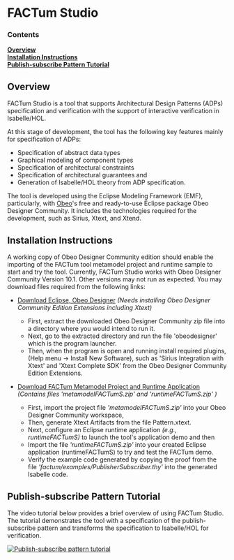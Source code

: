 # FACTum Studio
[//]: # (Architectural Design Constraints Specification and Verification)

### Contents
**[Overview](#overview)**<br>
**[Installation Instructions](#installation-instructions)**<br>
**[Publish-subscribe Pattern Tutorial](#publish-subscribe-pattern-tutorial)**<br>

## Overview 

FACTum Studio is a tool that supports Architectural Design Patterns (ADPs) specification and verification with the support of interactive verification in Isabelle/HOL.

At this stage of development, the tool has the following key features mainly for specification of ADPs:
* Specification of abstract data types
* Graphical modeling of component types
* Specification of architectural constraints 
* Specification of architectural guarantees and
* Generation of Isabelle/HOL theory from ADP specification.

The tool is developed using the Eclipse Modeling Framework (EMF), particularly, with [Obeo](https://www.obeo.fr/en/)'s free and ready-to-use Eclipse package Obeo Designer Community. It includes the technologies required for the development, such as Sirius, Xtext, and Xtend.

## Installation Instructions

A working copy of Obeo Designer Community edition should enable the importing of the FACTum tool metamodel project and runtime sample to start and try the tool. Currently, FACTum Studio works with Obeo Designer Community Version 10.1. Other versions may not run as expected. You may download files required from the following links:

* [Download Eclipse, Obeo Designer](https://www.obeodesigner.com/en/download) *(Needs installing Obeo Designer Community Edition Extensions including Xtext)*

  * First, extract the downloaded Obeo Designer Community zip file into a directory where you would intend to run it.
  * Next, go to the extracted directory and run the file 'obeodesigner' which is the program launcher. 
  * Then, when the program is open and running install required plugins, (Help menu -> Install New Software), such as 'Sirius Integration with Xtext' and 'Xtext Complete SDK' from the Obeo Designer Community Edition Extensions.

* [Download FACTum Metamodel Project and Runtime Application](https://goo.gl/fgZN2Y) *(Contains files 'metamodelFACTumS.zip' and 'runtimeFACTumS.zip' )*
  * First, import the project file *'metamodelFACTumS.zip'* into your Obeo Designer Community workspace, 
  * Then, generate Xtext Artifacts from the file Pattern.xtext. 
  * Next, configure an Eclipse runtime application *(e.g., runtimeFACTumS)* to launch the tool's application demo and then
  * Import the file *'runtimeFACTumS.zip'* into your created Eclipse application (runtimeFACTumS) to try and test the FACTum demo.
  * Verify the example code generated by copying the proof from the file *'factum/examples/PublisherSubscriber.thy'* into the generated Isabelle code.
  
## Publish-subscribe Pattern Tutorial

The video tutorial below provides a brief overview of using FACTum Studio. The tutorial demonstrates the tool with a specification of the publish-subscribe pattern and transforms the specification to Isabelle/HOL for verification.

[![Publish-subscribe pattern tutorial](https://img.youtube.com/vi/OgJUhAG_4WI/hq1.jpg)](http://www.youtube.com/watch?v=OgJUhAG_4WI&t=2275s)

